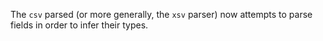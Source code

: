 The `csv` parsed (or more generally, the `xsv` parser) now attempts to parse
fields in order to infer their types.
